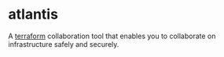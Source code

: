 # atlantis
A [terraform](https://www.terraform.io/) collaboration tool that enables you to collaborate on infrastructure safely and securely.
